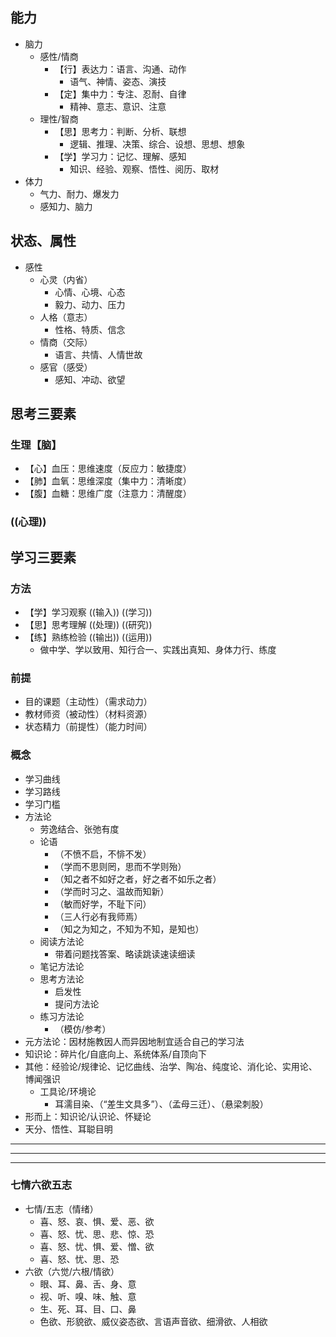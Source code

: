 ## 能力
- 脑力
  - 感性/情商
    - 【行】表达力：语言、沟通、动作
      - 语气、神情、姿态、演技
    - 【定】集中力：专注、忍耐、自律
      - 精神、意志、意识、注意
  - 理性/智商
    - 【思】思考力：判断、分析、联想
      - 逻辑、推理、决策、综合、设想、思想、想象
    - 【学】学习力：记忆、理解、感知
      - 知识、经验、观察、悟性、阅历、取材
- 体力
  - 气力、耐力、爆发力
  - 感知力、脑力

## 状态、属性
- 感性
  - 心灵（内省）
    - 心情、心境、心态
    - 毅力、动力、压力
  - 人格（意志）
    - 性格、特质、信念
  - 情商（交际）
    - 语言、共情、人情世故
  - 感官（感受）
    - 感知、冲动、欲望

## 思考三要素
### 生理【脑】
- 【心】血压：思维速度（反应力：敏捷度）
- 【肺】血氧：思维深度（集中力：清晰度）
- 【腹】血糖：思维广度（注意力：清醒度）
### ((心理))

## 学习三要素
### 方法
- 【学】学习观察 ((输入)) ((学习))
- 【思】思考理解 ((处理)) ((研究))
- 【练】熟练检验 ((输出)) ((运用))
  - 做中学、学以致用、知行合一、实践出真知、身体力行、练度
### 前提
- 目的课题（主动性）（需求动力）
- 教材师资（被动性）（材料资源）
- 状态精力（前提性）（能力时间）
### 概念
- 学习曲线
- 学习路线
- 学习门槛
- 方法论
  - 劳逸结合、张弛有度
  - 论语
    - （不愤不启，不悱不发）
    - （学而不思则罔，思而不学则殆）
    - （知之者不如好之者，好之者不如乐之者）
    - （学而时习之、温故而知新）
    - （敏而好学，不耻下问）
    - （三人行必有我师焉）
    - （知之为知之，不知为不知，是知也）
  - 阅读方法论
    - 带着问题找答案、略读跳读速读细读
  - 笔记方法论
  - 思考方法论
    - 启发性
    - 提问方法论
  - 练习方法论
    - （模仿/参考）
- 元方法论：因材施教因人而异因地制宜适合自己的学习法
- 知识论：碎片化/自底向上、系统体系/自顶向下
- 其他：经验论/规律论、记忆曲线、治学、陶冶、纯度论、消化论、实用论、博闻强识
  - 工具论/环境论
    - 耳濡目染、（“差生文具多”）、（孟母三迁）、（悬梁刺股）
- 形而上：知识论/认识论、怀疑论
- 天分、悟性、耳聪目明



---
---
---
### 七情六欲五志
- 七情/五志（情绪）
  - 喜、怒、哀、惧、爱、恶、欲
  - 喜、怒、忧、思、悲、惊、恐
  - 喜、怒、忧、惧、爱、憎、欲
  - 喜、怒、忧、思、恐
- 六欲（六觉/六根/情欲）
  - 眼、耳、鼻、舌、身、意
  - 视、听、嗅、味、触、意
  - 生、死、耳、目、口、鼻
  - 色欲、形貌欲、威仪姿态欲、言语声音欲、细滑欲、人相欲

###
[学习假说]:费曼学习法、学习金字塔、心流、内化、批判性思考
